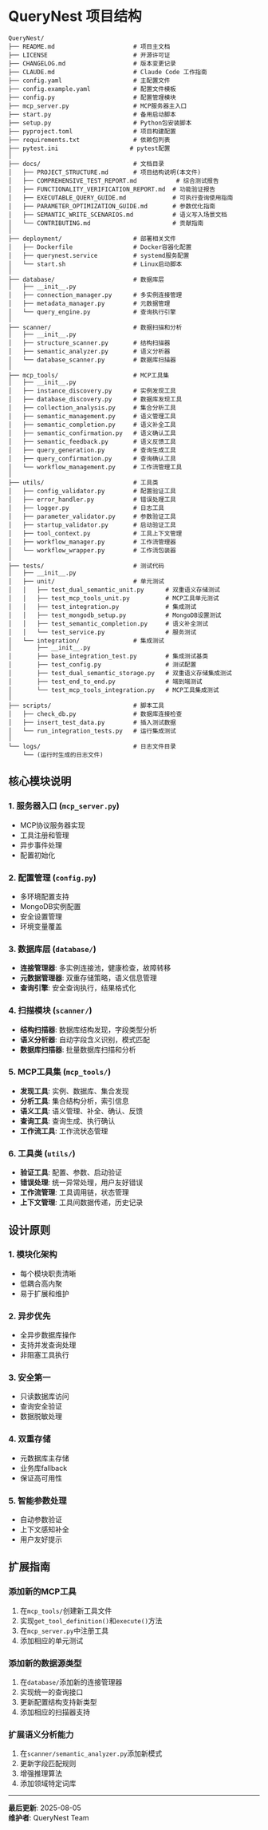 # QueryNest 项目结构

```
QueryNest/
├── README.md                      # 项目主文档
├── LICENSE                        # 开源许可证
├── CHANGELOG.md                   # 版本变更记录
├── CLAUDE.md                      # Claude Code 工作指南
├── config.yaml                    # 主配置文件
├── config.example.yaml            # 配置文件模板
├── config.py                      # 配置管理模块
├── mcp_server.py                  # MCP服务器主入口
├── start.py                       # 备用启动脚本
├── setup.py                       # Python包安装脚本
├── pyproject.toml                 # 项目构建配置
├── requirements.txt               # 依赖包列表
├── pytest.ini                    # pytest配置
│
├── docs/                          # 文档目录
│   ├── PROJECT_STRUCTURE.md       # 项目结构说明(本文件)
│   ├── COMPREHENSIVE_TEST_REPORT.md           # 综合测试报告
│   ├── FUNCTIONALITY_VERIFICATION_REPORT.md  # 功能验证报告
│   ├── EXECUTABLE_QUERY_GUIDE.md             # 可执行查询使用指南
│   ├── PARAMETER_OPTIMIZATION_GUIDE.md       # 参数优化指南
│   ├── SEMANTIC_WRITE_SCENARIOS.md           # 语义写入场景文档
│   └── CONTRIBUTING.md                       # 贡献指南
│
├── deployment/                    # 部署相关文件
│   ├── Dockerfile                 # Docker容器化配置
│   ├── querynest.service          # systemd服务配置
│   └── start.sh                   # Linux启动脚本
│
├── database/                      # 数据库层
│   ├── __init__.py
│   ├── connection_manager.py      # 多实例连接管理
│   ├── metadata_manager.py        # 元数据管理
│   └── query_engine.py            # 查询执行引擎
│
├── scanner/                       # 数据扫描和分析
│   ├── __init__.py
│   ├── structure_scanner.py       # 结构扫描器
│   ├── semantic_analyzer.py       # 语义分析器
│   └── database_scanner.py        # 数据库扫描器
│
├── mcp_tools/                     # MCP工具集
│   ├── __init__.py
│   ├── instance_discovery.py      # 实例发现工具
│   ├── database_discovery.py      # 数据库发现工具
│   ├── collection_analysis.py     # 集合分析工具
│   ├── semantic_management.py     # 语义管理工具
│   ├── semantic_completion.py     # 语义补全工具
│   ├── semantic_confirmation.py   # 语义确认工具
│   ├── semantic_feedback.py       # 语义反馈工具
│   ├── query_generation.py        # 查询生成工具
│   ├── query_confirmation.py      # 查询确认工具
│   └── workflow_management.py     # 工作流管理工具
│
├── utils/                         # 工具类
│   ├── config_validator.py        # 配置验证工具
│   ├── error_handler.py           # 错误处理工具
│   ├── logger.py                  # 日志工具
│   ├── parameter_validator.py     # 参数验证工具
│   ├── startup_validator.py       # 启动验证工具
│   ├── tool_context.py            # 工具上下文管理
│   ├── workflow_manager.py        # 工作流管理器
│   └── workflow_wrapper.py        # 工作流包装器
│
├── tests/                         # 测试代码
│   ├── __init__.py
│   ├── unit/                      # 单元测试
│   │   ├── test_dual_semantic_unit.py      # 双重语义存储测试
│   │   ├── test_mcp_tools_unit.py          # MCP工具单元测试
│   │   ├── test_integration.py             # 集成测试
│   │   ├── test_mongodb_setup.py           # MongoDB设置测试
│   │   ├── test_semantic_completion.py     # 语义补全测试
│   │   └── test_service.py                 # 服务测试
│   └── integration/               # 集成测试
│       ├── __init__.py
│       ├── base_integration_test.py        # 集成测试基类
│       ├── test_config.py                  # 测试配置
│       ├── test_dual_semantic_storage.py   # 双重语义存储集成测试
│       ├── test_end_to_end.py              # 端到端测试
│       └── test_mcp_tools_integration.py   # MCP工具集成测试
│
├── scripts/                       # 脚本工具
│   ├── check_db.py                # 数据库连接检查
│   ├── insert_test_data.py        # 插入测试数据
│   └── run_integration_tests.py   # 运行集成测试
│
└── logs/                          # 日志文件目录
    └── (运行时生成的日志文件)
```

## 核心模块说明

### 1. 服务器入口 (`mcp_server.py`)
- MCP协议服务器实现
- 工具注册和管理
- 异步事件处理
- 配置初始化

### 2. 配置管理 (`config.py`)
- 多环境配置支持
- MongoDB实例配置
- 安全设置管理
- 环境变量覆盖

### 3. 数据库层 (`database/`)
- **连接管理器**: 多实例连接池，健康检查，故障转移
- **元数据管理器**: 双重存储策略，语义信息管理
- **查询引擎**: 安全查询执行，结果格式化

### 4. 扫描模块 (`scanner/`)
- **结构扫描器**: 数据库结构发现，字段类型分析
- **语义分析器**: 自动字段含义识别，模式匹配
- **数据库扫描器**: 批量数据库扫描和分析

### 5. MCP工具集 (`mcp_tools/`)
- **发现工具**: 实例、数据库、集合发现
- **分析工具**: 集合结构分析，索引信息
- **语义工具**: 语义管理、补全、确认、反馈
- **查询工具**: 查询生成、执行确认
- **工作流工具**: 工作流状态管理

### 6. 工具类 (`utils/`)
- **验证工具**: 配置、参数、启动验证
- **错误处理**: 统一异常处理，用户友好错误
- **工作流管理**: 工具调用链，状态管理
- **上下文管理**: 工具间数据传递，历史记录

## 设计原则

### 1. 模块化架构
- 每个模块职责清晰
- 低耦合高内聚
- 易于扩展和维护

### 2. 异步优先
- 全异步数据库操作
- 支持并发查询处理
- 非阻塞工具执行

### 3. 安全第一
- 只读数据库访问
- 查询安全验证
- 数据脱敏处理

### 4. 双重存储
- 元数据库主存储
- 业务库fallback
- 保证高可用性

### 5. 智能参数处理
- 自动参数验证
- 上下文感知补全
- 用户友好提示

## 扩展指南

### 添加新的MCP工具
1. 在`mcp_tools/`创建新工具文件
2. 实现`get_tool_definition()`和`execute()`方法
3. 在`mcp_server.py`中注册工具
4. 添加相应的单元测试

### 添加新的数据源类型
1. 在`database/`添加新的连接管理器
2. 实现统一的查询接口
3. 更新配置结构支持新类型
4. 添加相应的扫描器支持

### 扩展语义分析能力
1. 在`scanner/semantic_analyzer.py`添加新模式
2. 更新字段匹配规则
3. 增强推理算法
4. 添加领域特定词库

---

**最后更新**: 2025-08-05  
**维护者**: QueryNest Team